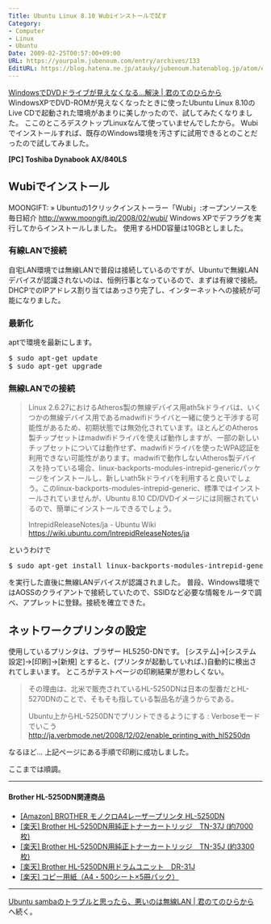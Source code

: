 ```yaml
---
Title: Ubuntu Linux 8.10 Wubiインストールで試す
Category:
- Computer
- Linux
- Ubuntu
Date: 2009-02-25T00:57:00+09:00
URL: https://yourpalm.jubenoum.com/entry/archives/133
EditURL: https://blog.hatena.ne.jp/atauky/jubenoum.hatenablog.jp/atom/entry/6653458415120885710
---
```


<a href="http://yourpalm.jubenoum.com/2009/02/windows%e3%81%a7dvd%e3%83%89%e3%83%a9%e3%82%a4%e3%83%96%e3%81%8c%e8%a6%8b%e3%81%88%e3%81%aa%e3%81%8f%e3%81%aa%e3%82%8b%e8%a7%a3%e6%b1%ba/">WindowsでDVDドライブが見えなくなる…解決 | 君のてのひらから
</a>
WindowsXPでDVD-ROMが見えなくなったときに使ったUbuntu Linux 8.10のLive CDで起動された環境があまりに美しかったので、試してみたくなりました。
ここのところデスクトップLinuxなんて使っていませんでしたから。
Wubiでインストールすれば、既存のWindows環境を汚さずに試用できるとのことだったので試してみました。
<!--more-->
<strong>[PC] Toshiba Dynabook AX/840LS</strong>

<h2>Wubiでインストール</h2>
MOONGIFT: » Ubuntuの1クリックインストーラー「Wubi」:オープンソースを毎日紹介
<a href="http://www.moongift.jp/2008/02/wubi/">http://www.moongift.jp/2008/02/wubi/</a>
Windows XPでデフラグを実行してからインストールしました。
使用するHDD容量は10GBとしました。
<h3>有線LANで接続</h3>
自宅LAN環境では無線LANで普段は接続しているのですが、Ubuntuで無線LANデバイスが認識されないのは、恒例行事となっているので、まずは有線で接続。
DHCPでのIPアドレス割り当てはあっさり完了し、インターネットへの接続が可能になりました。
<h3>最新化</h3>
aptで環境を最新にします。
<pre>$ sudo apt-get update
$ sudo apt-get upgrade</pre>
<h3>無線LANでの接続</h3>
<blockquote title="IntrepidReleaseNotes/ja - Ubuntu Wiki" cite="https://wiki.ubuntu.com/IntrepidReleaseNotes/ja">Linux 2.6.27におけるAtheros製の無線デバイス用ath5kドライバは、いくつかの無線デバイス用であるmadwifiドライバと一緒に使うと干渉する可能性があるため、初期状態では無効化されています。ほとんどのAtheros製チップセットはmadwifiドライバを使えば動作しますが、一部の新しいチップセットについては動作せず、madwifiドライバを使ったWPA認証を利用できない可能性があります。madwifiで動作しないAtheros製デバイスを持っている場合、linux-backports-modules-intrepid-genericパッケージをインストールし、新しいath5kドライバを利用すると良いでしょう。このlinux-backports-modules-intrepid-generic、標準ではインストールされていませんが、Ubuntu 8.10 CD/DVDイメージには同梱されているので、簡単にインストールできるでしょう。

IntrepidReleaseNotes/ja - Ubuntu Wiki
<a title="IntrepidReleaseNotes/ja - Ubuntu Wiki" href="https://wiki.ubuntu.com/IntrepidReleaseNotes/ja">https://wiki.ubuntu.com/IntrepidReleaseNotes/ja</a></blockquote>
というわけで
<pre>$ sudo apt-get install linux-backports-modules-intrepid-generic</pre>
を実行した直後に無線LANデバイスが認識されました。
普段、Windows環境ではAOSSのクライアントで接続していたので、SSIDなど必要な情報をルータで調べ、アプレットに登録。接続を確立できた。
<h2>ネットワークプリンタの設定</h2>
使用しているプリンタは、ブラザー HL5250-DNです。
[システム]→[システム設定]→[印刷]→[新規]
とすると、(プリンタが起動していれば、)自動的に検出されてしまいます。
ところがテストページの印刷結果が思わしくない。
<blockquote title="Ubuntu上からHL-5250DNでプリントできるようにする : Verboseモードでいこう" cite="http://ja.verbmode.net/2008/12/02/enable_printing_with_hl5250dn">その理由は、北米で販売されているHL-5250DNは日本の型番だとHL-5270DNのことで、そもそも指している製品名が違うからである。

Ubuntu上からHL-5250DNでプリントできるようにする : Verboseモードでいこう
<a title="Ubuntu上からHL-5250DNでプリントできるようにする : Verboseモードでいこう" href="http://ja.verbmode.net/2008/12/02/enable_printing_with_hl5250dn">http://ja.verbmode.net/2008/12/02/enable_printing_with_hl5250dn</a></blockquote>
なるほど...
上記ページにある手順で印刷に成功しました。

ここまでは順調。

<hr />
<h4>Brother HL-5250DN関連商品</h4>
<ul>
	<li><a href="http://www.amazon.co.jp/gp/product/B000MQ9648?ie=UTF8&tag=atauky1978-22&linkCode=as2&camp=247&creative=1211&creativeASIN=B000MQ9648">[Amazon] BROTHER モノクロA4レーザープリンタ HL-5250DN</a><img src="http://www.assoc-amazon.jp/e/ir?t=atauky1978-22&l=as2&o=9&a=B000MQ9648" width="1" height="1" border="0" alt="" style="border:none !important; margin:0px !important;" /></li>
	<li><a href="http://pt.afl.rakuten.co.jp/c/0867c011.216c3a06/?url=http%3a%2f%2fitem.rakuten.co.jp%2fsanwadirect%2ftn37j%2f" target="_blank">[楽天] Brother HL-5250DN用純正トナーカートリッジ　TN-37J (約7000枚)</a></li>
	<li><a href="http://pt.afl.rakuten.co.jp/c/0867c011.216c3a06/?url=http%3a%2f%2fitem.rakuten.co.jp%2fsanwadirect%2ftn35j%2f" target="_blank">[楽天] Brother HL-5250DN用純正トナーカートリッジ　TN-35J (約3300枚)</a></li>
	<li><a href="http://pt.afl.rakuten.co.jp/c/0867c011.216c3a06/?url=http%3a%2f%2fitem.rakuten.co.jp%2fsanwadirect%2fdr31j%2f" target="_blank">[楽天] Brother HL-5250DN用ドラムユニット　DR-31J </a></li>
	<li><a href="http://pt.afl.rakuten.co.jp/c/0867c011.216c3a06/?url=http%3a%2f%2fitem.rakuten.co.jp%2fsanwadirect%2f300-101%2f" target="_blank">[楽天] コピー用紙（A4・500シート×5冊パック）</a></li>
</ul>

<hr />

<a href="http://yourpalm.jubenoum.com/2009/02/ubuntu-samba%e3%81%ae%e3%83%88%e3%83%a9%e3%83%96%e3%83%ab%e3%81%a8%e6%80%9d%e3%81%a3%e3%81%9f%e3%82%89%e3%80%81%e6%82%aa%e3%81%84%e3%81%ae%e3%81%af%e7%84%a1%e7%b7%9alan/">Ubuntu sambaのトラブルと思ったら、悪いのは無線LAN | 君のてのひらから</a>
へ続く。
